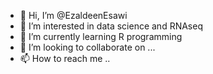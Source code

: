 - 👋 Hi, I’m @EzaldeenEsawi
- 👀 I’m interested in data science and RNAseq
- 🌱 I’m currently learning R programming
- 💞️ I’m looking to collaborate on ...
- 📫 How to reach me ..

<!---
EzaldeenEsawi/EzaldeenEsawi is a ✨ special ✨ repository because its `README.md` (this file) appears on your GitHub profile.
You can click the Preview link to take a look at your changes.
--->
